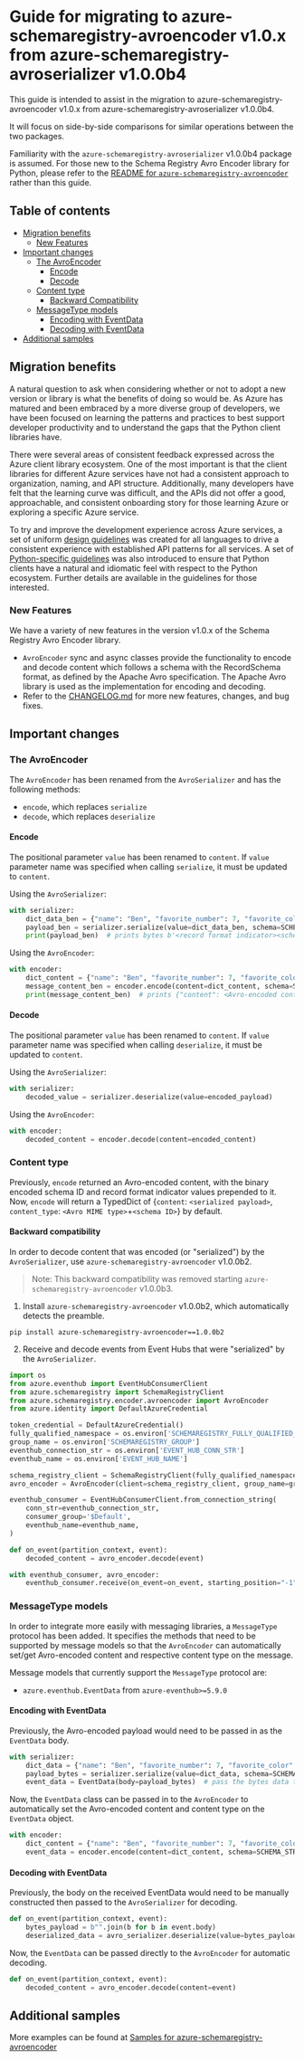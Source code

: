 # Guide for migrating to azure-schemaregistry-avroencoder v1.0.x from azure-schemaregistry-avroserializer v1.0.0b4

This guide is intended to assist in the migration to azure-schemaregistry-avroencoder v1.0.x from azure-schemaregistry-avroserializer v1.0.0b4.

It will focus on side-by-side comparisons for similar operations between the two packages.

Familiarity with the `azure-schemaregistry-avroserializer` v1.0.0b4 package is assumed.
For those new to the Schema Registry Avro Encoder library for Python, please refer to the [README for `azure-schemaregistry-avroencoder`](https://github.com/Azure/azure-sdk-for-python/blob/main/sdk/schemaregistry/azure-schemaregistry-avroencoder/README.md) rather than this guide.

## Table of contents

* [Migration benefits](#migration-benefits)
  * [New Features](#new-features)
* [Important changes](#important-changes)
  * [The AvroEncoder](#the-avroencoder)
    * [Encode](#encode)
    * [Decode](#decode)
  * [Content type](#content-type)
    * [Backward Compatibility](#backward-compatibility)
  * [MessageType models](#messagetype-models)
    * [Encoding with EventData](#encoding-with-eventdata)
    * [Decoding with EventData](#decoding-with-eventdata)
* [Additional samples](#additional-samples)

## Migration benefits

A natural question to ask when considering whether or not to adopt a new version or library is what
the benefits of doing so would be. As Azure has matured and been embraced by a more diverse group of developers,
we have been focused on learning the patterns and practices to best support developer productivity and
to understand the gaps that the Python client libraries have.

There were several areas of consistent feedback expressed across the Azure client library ecosystem.
One of the most important is that the client libraries for different Azure services have not had a
consistent approach to organization, naming, and API structure. Additionally, many developers have felt
that the learning curve was difficult, and the APIs did not offer a good, approachable,
and consistent onboarding story for those learning Azure or exploring a specific Azure service.

To try and improve the development experience across Azure services,
a set of uniform [design guidelines](https://azure.github.io/azure-sdk/general_introduction.html) was created
for all languages to drive a consistent experience with established API patterns for all services.
A set of [Python-specific guidelines](https://azure.github.io/azure-sdk/python/guidelines/index.html) was also introduced to ensure
that Python clients have a natural and idiomatic feel with respect to the Python ecosystem.
Further details are available in the guidelines for those interested.

### New Features

We have a variety of new features in the version v1.0.x of the Schema Registry Avro Encoder library.

- `AvroEncoder` sync and async classes provide the functionality to encode and decode content which follows a schema with the RecordSchema format, as defined by the Apache Avro specification. The Apache Avro library is used as the implementation for encoding and decoding.
- Refer to the [CHANGELOG.md](https://github.com/Azure/azure-sdk-for-python/blob/main/sdk/schemaregistry/azure-schemaregistry-avroencoder/CHANGELOG.md) for more new features, changes, and bug fixes.

## Important changes

### The AvroEncoder

The `AvroEncoder` has been renamed from the `AvroSerializer` and has the following methods:

* `encode`, which replaces `serialize`
* `decode`, which replaces `deserialize`

#### Encode

The positional parameter `value` has been renamed to `content`. If `value` parameter name was specified when calling `serialize`, it must be updated to `content`.

Using the `AvroSerializer`:

```python
with serializer:
    dict_data_ben = {"name": "Ben", "favorite_number": 7, "favorite_color": "red"}
    payload_ben = serializer.serialize(value=dict_data_ben, schema=SCHEMA_STRING)
    print(payload_ben)  # prints bytes b'<record format indicator><schema ID><Avro-encoded data>``
```

Using the `AvroEncoder`:

```python
with encoder:
    dict_content = {"name": "Ben", "favorite_number": 7, "favorite_color": "red"}
    message_content_ben = encoder.encode(content=dict_content, schema=SCHEMA_STRING)
    print(message_content_ben)  # prints {"content": <Avro-encoded content>, "content_type": "<Avro MIME type>+<Schema ID>"}
```

#### Decode

The positional parameter `value` has been renamed to `content`. If `value` parameter name was specified when calling `deserialize`, it must be updated to `content`.

Using the `AvroSerializer`:

```python
with serializer:
    decoded_value = serializer.deserialize(value=encoded_payload)
```

Using the `AvroEncoder`:

```python
with encoder:
    decoded_content = encoder.decode(content=encoded_content)
```

### Content type

Previously, `encode` returned an Avro-encoded content, with the binary encoded schema ID and record format indicator values prepended to it. Now, `encode` will return a TypedDict of {`content`: `<serialized payload>`, `content_type`: `<Avro MIME type>`+`<schema ID>`} by default.

#### Backward compatibility

In order to decode content that was encoded (or "serialized") by the `AvroSerializer`, use `azure-schemaregistry-avroencoder` v1.0.0b2.
> Note: This backward compatibility was removed starting `azure-schemaregistry-avroencoder` v1.0.0b3.

1. Install `azure-schemaregistry-avroencoder` v1.0.0b2, which automatically detects the preamble.

```pwsh
pip install azure-schemaregistry-avroencoder==1.0.0b2
```

2. Receive and decode events from Event Hubs that were "serialized" by the `AvroSerializer`.

```python
import os
from azure.eventhub import EventHubConsumerClient
from azure.schemaregistry import SchemaRegistryClient
from azure.schemaregistry.encoder.avroencoder import AvroEncoder
from azure.identity import DefaultAzureCredential

token_credential = DefaultAzureCredential()
fully_qualified_namespace = os.environ['SCHEMAREGISTRY_FULLY_QUALIFIED_NAMESPACE']
group_name = os.environ['SCHEMAREGISTRY_GROUP']
eventhub_connection_str = os.environ['EVENT_HUB_CONN_STR']
eventhub_name = os.environ['EVENT_HUB_NAME']

schema_registry_client = SchemaRegistryClient(fully_qualified_namespace, token_credential)
avro_encoder = AvroEncoder(client=schema_registry_client, group_name=group_name)

eventhub_consumer = EventHubConsumerClient.from_connection_string(
    conn_str=eventhub_connection_str,
    consumer_group='$Default',
    eventhub_name=eventhub_name,
)

def on_event(partition_context, event):
    decoded_content = avro_encoder.decode(event)

with eventhub_consumer, avro_encoder:
    eventhub_consumer.receive(on_event=on_event, starting_position="-1")
```

### MessageType models

In order to integrate more easily with messaging libraries, a `MessageType` protocol has been added. It specifies the methods that need to be supported by message models so that the `AvroEncoder` can automatically set/get Avro-encoded content and respective content type on the message.

Message models that currently support the `MessageType` protocol are:

* `azure.eventhub.EventData` from `azure-eventhub>=5.9.0`

#### Encoding with EventData

Previously, the Avro-encoded payload would need to be passed in as the `EventData` body.

```python
with serializer:
    dict_data = {"name": "Ben", "favorite_number": 7, "favorite_color": "red"}
    payload_bytes = serializer.serialize(value=dict_data, schema=SCHEMA_STRING)
    event_data = EventData(body=payload_bytes)  # pass the bytes data to the body of an EventData
```

Now, the `EventData` class can be passed in to the `AvroEncoder` to automatically set the Avro-encoded content and content type on the `EventData` object.

```python
with encoder:
    dict_content = {"name": "Ben", "favorite_number": 7, "favorite_color": "red"}
    event_data = encoder.encode(content=dict_content, schema=SCHEMA_STRING, message_type=EventData)

```

#### Decoding with EventData

Previously, the body on the received EventData would need to be manually constructed then passed to the `AvroSerializer` for decoding.

```python
def on_event(partition_context, event):
    bytes_payload = b"".join(b for b in event.body)
    deserialized_data = avro_serializer.deserialize(value=bytes_payload)
```

Now, the `EventData` can be passed directly to the `AvroEncoder` for automatic decoding.

```python
def on_event(partition_context, event):
    decoded_content = avro_encoder.decode(content=event)
```

## Additional samples

More examples can be found at [Samples for azure-schemaregistry-avroencoder](https://github.com/Azure/azure-sdk-for-python/tree/main/sdk/schemaregistry/azure-schemaregistry-avroencoder/samples)
